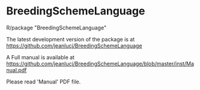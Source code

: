 
# BreedingSchemeLanguage
R/package "BreedingSchemeLanguage"

The latest development version of the package is at
https://github.com/jeanlucj/BreedingSchemeLanguage

A Full manual is available at
https://github.com/jeanlucj/BreedingSchemeLanguage/blob/master/inst/Manual.pdf

Please read 'Manual' PDF file.
